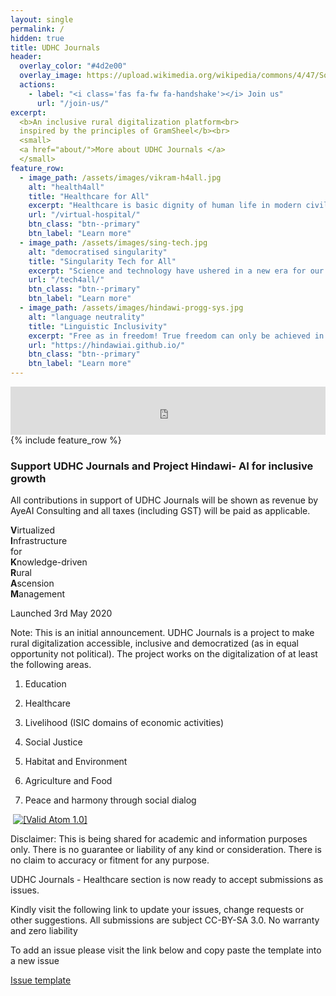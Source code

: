 ```yaml
---
layout: single
permalink: /
hidden: true
title: UDHC Journals
header:
  overlay_color: "#4d2e00"
  overlay_image: https://upload.wikimedia.org/wikipedia/commons/4/47/Social_Distancing_in_India_during_Covid19_pandemic.jpg
  actions:
    - label: "<i class='fas fa-fw fa-handshake'></i> Join us"
      url: "/join-us/"
excerpt:
  <b>An inclusive rural digitalization platform<br>
  inspired by the principles of GramSheel</b><br>
  <small>
  <a href="about/">More about UDHC Journals </a>
  </small>
feature_row:
  - image_path: /assets/images/vikram-h4all.jpg
    alt: "health4all"
    title: "Healthcare for All"
    excerpt: "Healthcare is basic dignity of human life in modern civilization. UDHC Journals  is setting up the tools for an accessible virtual hospital. These include EMR, HMS, PACS among other tools along with AI enablement<br><br><br>"
    url: "/virtual-hospital/"
    btn_class: "btn--primary"
    btn_label: "Learn more"
  - image_path: /assets/images/sing-tech.jpg
    alt: "democratised singularity"
    title: "Singularity Tech for All"
    excerpt: "Science and technology have ushered in a new era for our species, but the advances have also ridged new divides. UDHC Journals  is developing technologies to bridge the current digital divide and the impending cognitive divide<br><br><br>"
    url: "/tech4all/"
    btn_class: "btn--primary"
    btn_label: "Learn more"
  - image_path: /assets/images/hindawi-progg-sys.jpg
    alt: "language neutrality"
    title: "Linguistic Inclusivity"
    excerpt: "Free as in freedom! True freedom can only be achieved in the most creative states of mind. The mind is most creative when free to work with the mother tongue. UDHC Journals  together with Project Hindawi is ushering in lanaguage neutrality across technical domains."
    url: "https://hindawiai.github.io/"
    btn_class: "btn--primary"
    btn_label: "Learn more"      
---
```


<iframe allowfullscreen="false" frameborder="0" mozallowfullscreen="false" src="https://docs.google.com/presentation/d/e/2PACX-1vT5K9ijpA0fuuS4OJTQMwoMaQrZm5dMCXisLRBgVzxQ7I5312_uHAqZvvJIA_5KRrG02t45MotrTj_a/embed?start=true&loop=true&delayms=300&rm=minimal" webkitallowfullscreen="false" width="100%" height="77"></iframe>
{% include feature_row %}
<div class="razorpay-embed-btn" data-url="https://pages.razorpay.com/pl_HOprfbgzBPws0v/view" data-text="Support UDHC Journals" data-color="#528FF0" data-size="large">
  <h3>Support UDHC Journals and Project Hindawi- AI for inclusive growth</h3>
  <p>All contributions in support of UDHC Journals will be shown as revenue by AyeAI Consulting and all taxes (including GST) will be paid as applicable.</p>
  <script>
    (function(){
      var d=document; var x=!d.getElementById('razorpay-embed-btn-js')
      if(x){ var s=d.createElement('script'); s.defer=!0;s.id='razorpay-embed-btn-js';
      s.src='https://cdn.razorpay.com/static/embed_btn/bundle.js';d.body.appendChild(s);} else{var rzp=window['__rzp__'];
      rzp && rzp.init && rzp.init()}})();
  </script>
</div>

<b>V</b>irtualized         <br>
<b>I</b>nfrastructure      <br>
    for                    <br>
<b>K</b>nowledge-driven    <br> 
<b>R</b>ural               <br>
<b>A</b>scension           <br>
<b>M</b>anagement          <br>

Launched 3rd May 2020

Note: This is an initial announcement. UDHC Journals  is a project to make rural digitalization accessible, inclusive and democratized (as in equal opportunity not political). The project works on the digitalization of at least the  following areas.

1. Education

2. Healthcare

3. Livelihood (ISIC domains of economic activities)

4. Social Justice

5. Habitat and Environment

6. Agriculture and Food

7. Peace and harmony through social dialog 

<a href="http://archiveready.com/check?url=https://projectvikram.github.io" title="Website Archivability Testing"><img src="http://archiveready.com/img/archiveready-badge.png" alt="" /></a>
<a href="https://validator.w3.org/feed/check.cgi?url=https%3A//projectvikram.github.io/feed.xml"><img src="valid-atom.png" alt="[Valid Atom 1.0]" title="Validate my Atom 1.0 feed" /></a>

Disclaimer: This is being shared for academic and information purposes only. There is no guarantee or liability of any kind or consideration. There is no claim to accuracy or fitment for any purpose.

UDHC Journals - Healthcare section is now ready to accept submissions as issues.

Kindly visit the following link to update your issues, change requests or other suggestions. All submissions are subject CC-BY-SA 3.0. No warranty and zero liability

To add an issue please visit the link below and copy paste the template into a new issue

[Issue template](https://github.com/projectvikram/healthcare/issues/1)
